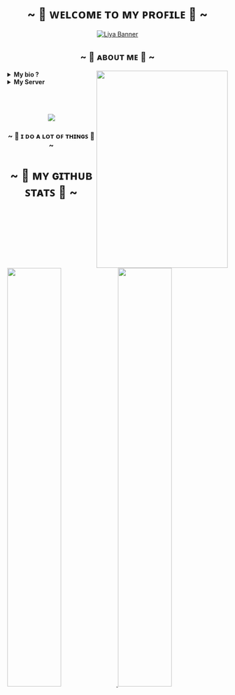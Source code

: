 <h1 align="center">~ 💖 ᴡᴇʟᴄᴏᴍᴇ ᴛᴏ ᴍʏ ᴘʀᴏꜰɪʟᴇ 💖 ~</h1>

<p align="center"> 
  <a href="https://discord.com/users/693357228413026356"><img src="https://i1.sndcdn.com/visuals-000777380260-kwILgk-t1240x260.jpg" alt="Liya Banner"></a> 
</p>

 <div>
<h2 align="center">~ 🎀 ᴀʙᴏᴜᴛ ᴍᴇ 🎀 ~</h2>
  <div align="center">
<img src="https://pbs.twimg.com/media/FfyOR5PX0AApURP.jpg" align="right" width="300" height="450">
  </div>
  
<details><summary><b>My bio ?<b/></summary>
<p>
  
- <img src="https://cdn.discordapp.com/emojis/796455895029776468.webp?size=16&quality=lossless"/> I'm Liya Innessa
- <img src="https://cdn.discordapp.com/emojis/587211960358273031.webp?size=16&quality=lossless"/> A certified code breaker
- <img src="https://cdn.discordapp.com/emojis/861020556854165506.webp?size=16&quality=lossless"/> I'd like to create new stuff, api, website development, and more!
- <img src="https://cdn.discordapp.com/emojis/585583485549543445.gif?size=16&quality=lossless"/> Member of @:</b> <a href ="https://polarmods.com">Polarmods</a>, SlyrithDevelopment, Monarchs, and ReverseNet
  
</p>
</details>

<details><summary><b>My Server<b/></summary>
<p>
<a href ="https://discord.gg/pQBRrAQw4H">
<img src="https://discordapp.com/api/guilds/867088876363710464/widget.png?style=banner1"/> <br>
<img src="https://badgen.net/discord/members/pQBRrAQw4H"/>
</a>
</p>
</details>
</div>
<br><br><br>
<div align="center">
<p align="center">
  <a href="https://discord.com/users/693357228413026356"><img src="https://lanyard.cnrad.dev/api/693357228413026356" align="center"></a>
</p>
  <h3 align="center">~ 🐧 ɪ ᴅᴏ ᴀ ʟᴏᴛ ᴏꜰ ᴛʜɪɴɢꜱ 🐧 ~</h3>
</div>

<h1 align="center">~ 🎲 ᴍʏ ɢɪᴛʜᴜʙ ꜱᴛᴀᴛꜱ 🎲 ~</h1>
  <p align="left">
  <a href="https://github.com/Slyrith">
  <img width="49.5%" src="https://github-readme-stats.vercel.app/api?username=slyrith&theme=dracula&show_icons=true" />
    <img width="49.5%" src="https://github-readme-streak-stats.herokuapp.com/?user=slyrith&theme=dracula" />
  </a>
</p>

